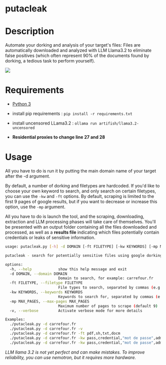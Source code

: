 # putacleak

# Description

Automate your dorking and analysis of your target's files: Files are automatically downloaded and analyzed with LLM Llama3.2 to eliminate false positives (which often represent 90% of the documents found by dorking, a tedious task to perform yourself).

![](https://i.ibb.co/hZ5j54r/Capture.png)

# Requirements

- [Python 3](https://www.python.org/download/releases/3.0/)

- install pip requirements : `pip install -r requirements.txt`

- install uncensored LLama3.2 : `ollama run artifish/llama3.2-uncensored`

- **Residential proxies to change line 27 and 28**


# Usage

All you have to do is run it by putting the main domain name of your target after the -d argument.

By default, a number of dorking and filetypes are hardcoded. If you'd like to choose your own keyword to search, and only search on certain filetypes, you can use the `-kw` and `-ft` options. 
By default, scraping is limited to the first 9 pages of google results, but if you want to decrease or increase this option, use the `-mp` argument.

All you have to do is launch the tool, and the scraping, downloading, extraction and LLM processing phases will take care of themselves. You'll be presented with an output folder containing all the files downloaded and processed, as well as a **results file** indicating which files potentially contain credentials or leaks of sensitive information. 

```bash
usage: putacleak.py [-h] -d DOMAIN [-ft FILETYPE] [-kw KEYWORDS] [-mp MAX_PAGES] [-v]

putacleak - search for potentially sensitive files using google dorking and then analyze their content with LLM

options:
  -h, --help            show this help message and exit
  -d DOMAIN, --domain DOMAIN
                        Domain to search, for example: carrefour.fr
  -ft FILETYPE, --filetype FILETYPE
                        File types to search, separated by commas (e.g.: pdf,docx,doc)
  -kw KEYWORDS, --keywords KEYWORDS
                        Keywords to search for, separated by commas (e.g.: creds,"mot de passe",admin)
  -mp MAX_PAGES, --max-pages MAX_PAGES
                        Maximum number of pages to scrape (default 9)
  -v, --verbose         Activate verbose mode for more details

Examples:
  ./putacleak.py -d carrefour.fr
  ./putacleak.py -d carrefour.fr -v
  ./putacleak.py -d carrefour.fr -ft pdf,sh,txt,docm
  ./putacleak.py -d carrefour.fr -kw pass,credential,"mot de passe",administrator
  ./putacleak.py -d carrefour.fr -kw pass,credential,"mot de passe",administrator -ft pdf,sh,txt,docm -mp 13
```

*LLM llama 3.2 is not yet perfect and can make mistakes. To improve reliability, you can use nemotron, but it requires more hardware.*
